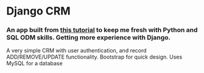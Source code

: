 # Django CRM
### An app built from [this tutorial](https://www.youtube.com/watch?v=t10QcFx7d5k) to keep me fresh with Python and SQL ODM skills. Getting more experience with Django.

A very simple CRM with user authentication, and record ADD/REMOVE/UPDATE functionality. Bootstrap for quick design.
Uses MySQL for a database
